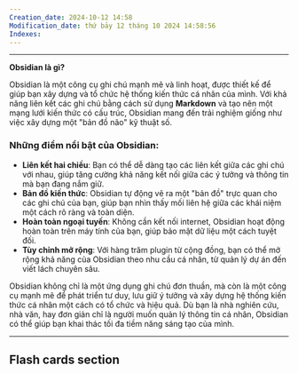 ```yaml
---
Creation_date: 2024-10-12 14:58
Modification_date: thứ bảy 12 tháng 10 2024 14:58:56
Indexes:
---
```


----
**Obsidian là gì?**

Obsidian là một công cụ ghi chú mạnh mẽ và linh hoạt, được thiết kế để giúp bạn xây dựng và tổ chức hệ thống kiến thức cá nhân của mình. Với khả năng liên kết các ghi chú bằng cách sử dụng **Markdown** và tạo nên một mạng lưới kiến thức có cấu trúc, Obsidian mang đến trải nghiệm giống như việc xây dựng một "bản đồ não" kỹ thuật số.

### Những điểm nổi bật của Obsidian:

- **Liên kết hai chiều**: Bạn có thể dễ dàng tạo các liên kết giữa các ghi chú với nhau, giúp tăng cường khả năng kết nối giữa các ý tưởng và thông tin mà bạn đang nắm giữ.
- **Bản đồ kiến thức**: Obsidian tự động vẽ ra một "bản đồ" trực quan cho các ghi chú của bạn, giúp bạn nhìn thấy mối liên hệ giữa các khái niệm một cách rõ ràng và toàn diện.
- **Hoàn toàn ngoại tuyến**: Không cần kết nối internet, Obsidian hoạt động hoàn toàn trên máy tính của bạn, giúp bảo mật dữ liệu một cách tuyệt đối.
- **Tùy chỉnh mở rộng**: Với hàng trăm plugin từ cộng đồng, bạn có thể mở rộng khả năng của Obsidian theo nhu cầu cá nhân, từ quản lý dự án đến viết lách chuyên sâu.

Obsidian không chỉ là một ứng dụng ghi chú đơn thuần, mà còn là một công cụ mạnh mẽ để phát triển tư duy, lưu giữ ý tưởng và xây dựng hệ thống kiến thức cá nhân một cách có tổ chức và hiệu quả. Dù bạn là nhà nghiên cứu, nhà văn, hay đơn giản chỉ là người muốn quản lý thông tin cá nhân, Obsidian có thể giúp bạn khai thác tối đa tiềm năng sáng tạo của mình.














---
## Flash cards section
